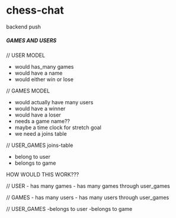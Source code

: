 # chess-chat
backend push



##### GAMES AND USERS #####

// USER MODEL
- would has_many games
- would have a name
- would either win or lose


// GAMES MODEL
- would actually have many users
- would have a winner
- would have a loser
- needs a game name??
- maybe a time clock for stretch goal
- we need a joins table

// USER_GAMES joins-table
- belong to user
- belongs to game

HOW WOULD THIS WORK???

// USER
    - has many games
    - has many games through user_games
    
// GAMES
    - has many users
    - has many users through user_games

// USER_GAMES
    -belongs to user
    -belongs to game